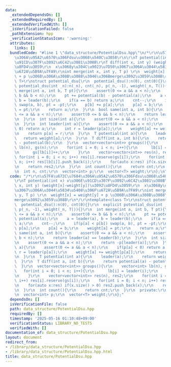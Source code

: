 ```yaml
---
data:
  _extendedDependsOn: []
  _extendedRequiredBy: []
  _extendedVerifiedWith: []
  _isVerificationFailed: false
  _pathExtension: hpp
  _verificationStatusIcon: ':warning:'
  attributes:
    links: []
  bundledCode: "#line 1 \"data_structure/PotentialDsu.hpp\"\n/*\r\n\u57FA\u672C\u7684\
    \u306A\u95A2\u6570\u306Fdsu\u3068\u540C\u3058\r\n\r\nT potential(int x) x\u306E\
    \u91CD\u307F\u3092\u6C42\u3081\u308B\r\nT diff(int x, int y) (weight[x]-weight[y])\u3092\
    \u8FD4\u3059\r\n  x\u3068y\u304C\u9023\u7D50\u3067\u306A\u3044\u5834\u5408\u306F\
    \u672A\u5B9A\u7FA9\r\nint merge(int x, int y, T p) \r\n  weight[x] = weight[y]\
    \ + p \u306B\u306A\u308B\u3088\u3046\u306Bmerge\u3092\u3059\u308B\r\n*/\r\ntemplate<class\
    \ T>\r\nstruct potential_dsu{\r\n  potential_dsu():n(0), cnt(0){}\r\n  explicit\
    \ potential_dsu(int _n):n(_n), cnt(_n), p(_n, -1), weight(_n, T()){}\r\n  int\
    \ merge(int a, int b, T pt){\r\n    assert(0 <= a && a < n);\r\n    assert(0 <=\
    \ b && b < n);\r\n    pt += potential(b) - potential(a);\r\n    a = leader(a),\
    \ b = leader(b);\r\n    if(a == b) return a;\r\n    cnt--;\r\n    if(p[a] < p[b])\
    \ swap(a, b), pt = -pt;\r\n    p[b] += p[a];\r\n    p[a] = b;\r\n    weight[a]\
    \ = pt;\r\n    return a;\r\n  }\r\n  bool same(int a, int b){\r\n    assert(0\
    \ <= a && a < n);\r\n    assert(0 <= b && b < n);\r\n    return leader(a) == leader(b);\r\
    \n  }\r\n  int size(int a){\r\n    assert(0 <= a && a < n);\r\n    return -p[leader(a)];\r\
    \n  }\r\n  int leader(int a){\r\n    assert(0 <= a && a < n);\r\n    if(p[a] <\
    \ 0) return a;\r\n    int r = leader(p[a]);\r\n    weight[a] += weight[p[a]];\r\
    \n    return p[a] = r;\r\n  }\r\n  T potential(int a){\r\n    leader(a);\r\n \
    \   return weight[a];\r\n  }\r\n  T diff(int a, int b){\r\n    return potential(a)\
    \ - potential(b);\r\n  }\r\n  vector<vector<int>> groups(){\r\n    vector<int>\
    \ lb(n), gs(n);\r\n    for(int i = 0; i < n; i++){\r\n      lb[i] = leader(i);\r\
    \n      gs[lb[i]]++;\r\n    }\r\n    vector<vector<int>> res(n), res2;\r\n   \
    \ for(int i = 0; i < n; i++) res[i].reserve(gs[i]);\r\n    for(int i = 0; i <\
    \ n; i++) res[lb[i]].push_back(i);\r\n    for(auto x:res) if(x.size() > 0) res2.push_back(x);\r\
    \n    return res2;\r\n  }\r\n  int count(){\r\n    return cnt;\r\n  }\r\n  private:\r\
    \n  int n, cnt;\r\n  vector<int> p;\r\n  vector<T> weight;\r\n};\n"
  code: "/*\r\n\u57FA\u672C\u7684\u306A\u95A2\u6570\u306Fdsu\u3068\u540C\u3058\r\n\
    \r\nT potential(int x) x\u306E\u91CD\u307F\u3092\u6C42\u3081\u308B\r\nT diff(int\
    \ x, int y) (weight[x]-weight[y])\u3092\u8FD4\u3059\r\n  x\u3068y\u304C\u9023\u7D50\
    \u3067\u306A\u3044\u5834\u5408\u306F\u672A\u5B9A\u7FA9\r\nint merge(int x, int\
    \ y, T p) \r\n  weight[x] = weight[y] + p \u306B\u306A\u308B\u3088\u3046\u306B\
    merge\u3092\u3059\u308B\r\n*/\r\ntemplate<class T>\r\nstruct potential_dsu{\r\n\
    \  potential_dsu():n(0), cnt(0){}\r\n  explicit potential_dsu(int _n):n(_n), cnt(_n),\
    \ p(_n, -1), weight(_n, T()){}\r\n  int merge(int a, int b, T pt){\r\n    assert(0\
    \ <= a && a < n);\r\n    assert(0 <= b && b < n);\r\n    pt += potential(b) -\
    \ potential(a);\r\n    a = leader(a), b = leader(b);\r\n    if(a == b) return\
    \ a;\r\n    cnt--;\r\n    if(p[a] < p[b]) swap(a, b), pt = -pt;\r\n    p[b] +=\
    \ p[a];\r\n    p[a] = b;\r\n    weight[a] = pt;\r\n    return a;\r\n  }\r\n  bool\
    \ same(int a, int b){\r\n    assert(0 <= a && a < n);\r\n    assert(0 <= b &&\
    \ b < n);\r\n    return leader(a) == leader(b);\r\n  }\r\n  int size(int a){\r\
    \n    assert(0 <= a && a < n);\r\n    return -p[leader(a)];\r\n  }\r\n  int leader(int\
    \ a){\r\n    assert(0 <= a && a < n);\r\n    if(p[a] < 0) return a;\r\n    int\
    \ r = leader(p[a]);\r\n    weight[a] += weight[p[a]];\r\n    return p[a] = r;\r\
    \n  }\r\n  T potential(int a){\r\n    leader(a);\r\n    return weight[a];\r\n\
    \  }\r\n  T diff(int a, int b){\r\n    return potential(a) - potential(b);\r\n\
    \  }\r\n  vector<vector<int>> groups(){\r\n    vector<int> lb(n), gs(n);\r\n \
    \   for(int i = 0; i < n; i++){\r\n      lb[i] = leader(i);\r\n      gs[lb[i]]++;\r\
    \n    }\r\n    vector<vector<int>> res(n), res2;\r\n    for(int i = 0; i < n;\
    \ i++) res[i].reserve(gs[i]);\r\n    for(int i = 0; i < n; i++) res[lb[i]].push_back(i);\r\
    \n    for(auto x:res) if(x.size() > 0) res2.push_back(x);\r\n    return res2;\r\
    \n  }\r\n  int count(){\r\n    return cnt;\r\n  }\r\n  private:\r\n  int n, cnt;\r\
    \n  vector<int> p;\r\n  vector<T> weight;\r\n};"
  dependsOn: []
  isVerificationFile: false
  path: data_structure/PotentialDsu.hpp
  requiredBy: []
  timestamp: '2025-05-16 01:10:48+09:00'
  verificationStatus: LIBRARY_NO_TESTS
  verifiedWith: []
documentation_of: data_structure/PotentialDsu.hpp
layout: document
redirect_from:
- /library/data_structure/PotentialDsu.hpp
- /library/data_structure/PotentialDsu.hpp.html
title: data_structure/PotentialDsu.hpp
---
```

